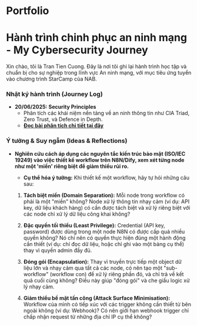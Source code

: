 # Portfolio
# Hành trình chinh phục an ninh mạng - My Cybersecurity Journey

Xin chào, tôi là Tran Tien Cuong. Đây là nơi tôi ghi lại hành trình học tập và chuẩn bị cho sự nghiệp trong lĩnh vực An ninh mạng, với mục tiêu ứng tuyển vào chương trình StarCamp của NAB.
### **Nhật ký hành trình (Journey Log)**

* **20/06/2025: Security Principles**
    * Phân tích các khái niệm nền tảng về an ninh thông tin như CIA Triad, Zero Trust, và Defence in Depth.
    * **[Đọc bài phân tích chi tiết tại đây](./Writeups/Security-Principles-Writeup.md)**
### Ý tưởng & Suy ngẫm (Ideas & Reflections)
* **Nghiên cứu cách áp dụng các nguyên tắc kiến trúc bảo mật (ISO/IEC 19249) vào việc thiết kế workflow trên N8N/Dify, xem xét từng node như một 'miền' riêng biệt để giảm thiểu rủi ro.**

    * **Cụ thể hóa ý tưởng:** Khi thiết kế một workflow, hãy tự hỏi những câu sau:
    
    1.  **Tách biệt miền (Domain Separation):** Mỗi node trong workflow có phải là một "miền" không? Node xử lý thông tin nhạy cảm (ví dụ: API key, dữ liệu khách hàng) có cần được tách biệt và xử lý riêng biệt với các node chỉ xử lý dữ liệu công khai không?
        
    2.  **Đặc quyền tối thiểu (Least Privilege):** Credential (API key, password) được dùng trong một node N8N có được cấp quá nhiều quyền không? Nó chỉ nên có quyền thực hiện đúng một hành động cần thiết (ví dụ: chỉ đọc dữ liệu, hoặc chỉ ghi vào một bảng cụ thể) thay vì quyền admin đầy đủ.
        
    3.  **Đóng gói (Encapsulation):** Thay vì truyền trực tiếp một object dữ liệu lớn và nhạy cảm qua tất cả các node, có nên tạo một "sub-workflow" (workflow con) để xử lý riêng phần đó, và chỉ trả về kết quả cuối cùng không? Điều này giúp "đóng gói" và che giấu logic xử lý nhạy cảm.
        
    4.  **Giảm thiểu bề mặt tấn công (Attack Surface Minimisation):** Workflow của mình có tiếp xúc với các trigger không cần thiết từ bên ngoài không (ví dụ: Webhook)? Có nên giới hạn webhook trigger chỉ chấp nhận request từ những địa chỉ IP cụ thể không?
